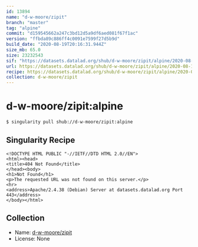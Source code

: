 ```yaml
---
id: 13894
name: "d-w-moore/zipit"
branch: "master"
tag: "alpine"
commit: "d159545662a247c3bd12d5a9df6aed081f67f1ac"
version: "ffbda89c886ff4c0091e7599f27d5b9d"
build_date: "2020-08-19T20:16:31.944Z"
size_mb: 65.0
size: 23232543
sif: "https://datasets.datalad.org/shub/d-w-moore/zipit/alpine/2020-08-19-d1595456-ffbda89c/ffbda89c886ff4c0091e7599f27d5b9d.sif"
url: https://datasets.datalad.org/shub/d-w-moore/zipit/alpine/2020-08-19-d1595456-ffbda89c/
recipe: https://datasets.datalad.org/shub/d-w-moore/zipit/alpine/2020-08-19-d1595456-ffbda89c/Singularity
collection: d-w-moore/zipit
---
```


# d-w-moore/zipit:alpine

```bash
$ singularity pull shub://d-w-moore/zipit:alpine
```

## Singularity Recipe

```singularity
<!DOCTYPE HTML PUBLIC "-//IETF//DTD HTML 2.0//EN">
<html><head>
<title>404 Not Found</title>
</head><body>
<h1>Not Found</h1>
<p>The requested URL was not found on this server.</p>
<hr>
<address>Apache/2.4.38 (Debian) Server at datasets.datalad.org Port 443</address>
</body></html>
```

## Collection

 - Name: [d-w-moore/zipit](https://github.com/d-w-moore/zipit)
 - License: None

